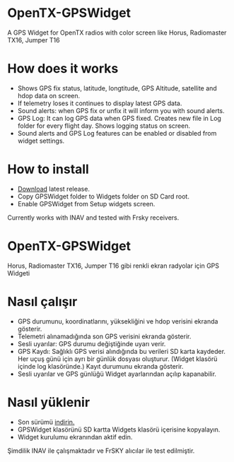 # OpenTX-GPSWidget
A GPS Widget for OpenTX radios with color screen like Horus, Radiomaster TX16, Jumper T16

# How does it works
- Shows GPS fix status, latitude, longtitude, GPS Altitude, satellite and hdop data on screen.
- If telemetry loses it continues to display latest GPS data.
- Sound alerts: when GPS fix or unfix it will inform you with sound alerts. 
- GPS Log: 
    It can log GPS data when GPS fixed. 
    Creates new file in Log folder for every flight day.
    Shows logging status on screen.
- Sound alerts and GPS Log features can be enabled or disabled from widget settings.

# How to install
- [Download](https://github.com/Fatih-Birkan/OpenTX-GPSWidget/files/6017630/GPSWidget.zip) latest release.
- Copy GPSWidget folder to Widgets folder on SD Card root.
- Enable GPSWidget from Setup widgets screen.

Currently works with INAV and tested with Frsky receivers.

# OpenTX-GPSWidget
Horus, Radiomaster TX16, Jumper T16 gibi renkli ekran radyolar için GPS Widgeti

# Nasıl çalışır 
- GPS durumunu, koordinatlarını, yüksekliğini ve hdop verisini ekranda gösterir.
- Telemetri alınamadığında son GPS verisini ekranda gösterir.
- Sesli uyarılar: GPS durumu değiştiğinde uyarı verir.
- GPS Kaydı: 
    Sağlıklı GPS verisi alındığında bu verileri SD karta kaydeder.
    Her uçuş günü için ayrı bir günlük dosyası oluşturur. (Widget klasörü içinde log klasöründe.)
    Kayıt durumunu ekranda gösterir. 
- Sesli uyarılar ve GPS günlüğü Widget ayarlarından açılıp kapanabilir.

# Nasıl yüklenir
- Son sürümü [indirin.](https://github.com/Fatih-Birkan/OpenTX-GPSWidget/files/6017630/GPSWidget.zip)
- GPSWidget klasörünü SD kartta Widgets klasörü içerisine kopyalayın.
- Widget kurulumu ekranından aktif edin.

Şimdilik INAV ile çalışmaktadır ve FrSKY alıcılar ile test edilmiştir.
